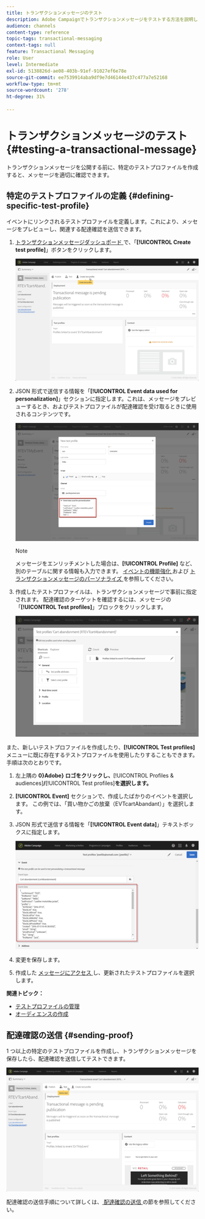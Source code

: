 ```yaml
---
title: トランザクションメッセージのテスト
description: Adobe Campaignでトランザクションメッセージをテストする方法を説明します。
audience: channels
content-type: reference
topic-tags: transactional-messaging
context-tags: null
feature: Transactional Messaging
role: User
level: Intermediate
exl-id: 5138826d-ae08-403b-91ef-91027ef6e78e
source-git-commit: ee7539914aba9df9e7d46144e437c477a7e52168
workflow-type: tm+mt
source-wordcount: '278'
ht-degree: 31%

---
```


# トランザクションメッセージのテスト {#testing-a-transactional-message}

トランザクションメッセージを公開する前に、特定のテストプロファイルを作成すると、メッセージを適切に確認できます。

## 特定のテストプロファイルの定義 {#defining-specific-test-profile}

イベントにリンクされるテストプロファイルを定義します。これにより、メッセージをプレビューし、関連する配達確認を送信できます。

1. [ トランザクションメッセージダッシュボード ](../../channels/using/editing-transactional-message.md#accessing-transactional-messages) で、「**[!UICONTROL Create test profile]**」ボタンをクリックします。

   ![](assets/message-center_test-profile.png)

1. JSON 形式で送信する情報を「**[!UICONTROL Event data used for personalization]**」セクションに指定します。これは、メッセージをプレビューするとき、およびテストプロファイルが配達確認を受け取るときに使用されるコンテンツです。

   ![](assets/message-center_event-data.png)

   >[!NOTE]
   >
   >メッセージをエンリッチメントした場合は、**[!UICONTROL Profile]** など、別のテーブルに関する情報も入力できます。 [ イベントの機能強化 ](../../channels/using/configuring-transactional-event.md#enriching-the-transactional-message-content) および [ トランザクションメッセージのパーソナライズ ](../../channels/using/editing-transactional-message.md#personalizing-a-transactional-message) を参照してください。

1. 作成したテストプロファイルは、トランザクションメッセージで事前に指定されます。 配達確認のターゲットを確認するには、メッセージの「**[!UICONTROL Test profiles]**」ブロックをクリックします。

   ![](assets/message-center_5.png)

また、新しいテストプロファイルを作成したり、**[!UICONTROL Test profiles]** メニューに既に存在するテストプロファイルを使用したりすることもできます。 手順は次のとおりです。

1. 左上隅の **0&rbrace;Adobe&rbrace; ロゴをクリックし、**&#x200B;[!UICONTROL Profiles & audiences]&#x200B;**/**&#x200B;[!UICONTROL Test profiles]&#x200B;**を選択します。**
1. **[!UICONTROL Event]** セクションで、作成したばかりのイベントを選択します。 この例では、「買い物かごの放棄（EVTcartAbandant）」を選択します。
1. JSON 形式で送信する情報を「**[!UICONTROL Event data]**」テキストボックスに指定します。

   ![](assets/message-center_3.png)

1. 変更を保存します。
1. 作成した [ メッセージにアクセス ](../../channels/using/editing-transactional-message.md#accessing-transactional-messages) し、更新されたテストプロファイルを選択します。

**関連トピック：**

* [テストプロファイルの管理](../../audiences/using/managing-test-profiles.md)
* [オーディエンスの作成](../../audiences/using/creating-audiences.md)

## 配達確認の送信 {#sending-proof}

1 つ以上の特定のテストプロファイルを作成し、トランザクションメッセージを保存したら、配達確認を送信してテストできます。

![](assets/message-center_10.png)

配達確認の送信手順について詳しくは、[ 配達確認の送信 ](../../sending/using/sending-proofs.md) の節を参照してください。
